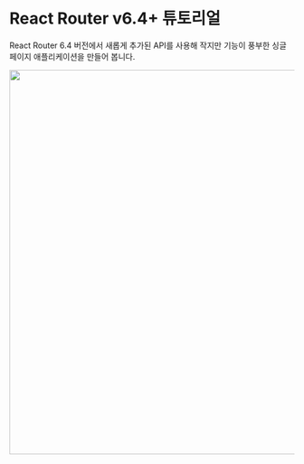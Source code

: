 # React Router v6.4+ 튜토리얼

React Router 6.4 버전에서 새롭게 추가된 API를 사용해 작지만 기능이 풍부한 싱글 페이지 애플리케이션을 만들어 봅니다.

<img src="https://user-images.githubusercontent.com/1850554/212802297-7b1505b2-deb5-41dd-859f-af92d95c9e95.png" alt width="680"/>
